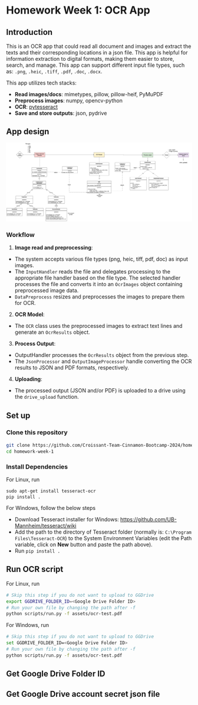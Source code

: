 # Homework Week 1: OCR App

## Introduction

This is an OCR app that could read all document and images and extract the texts and their corresponding locations in a json file. This app is helpful for information extraction to digital formats, making them easier to store, search, and manage. This app can support different input file types, such as: ``.png``, ``.heic``, ``.tiff``, ``.pdf``, ``.doc``, ``.docx``.

This app utilizes tech stacks:
- **Read images/docs**: mimetypes, pillow, pillow-heif, PyMuPDF
- **Preprocess images**: numpy, opencv-python
- **OCR**: [pytesseract](https://pypi.org/project/pytesseract/)
- **Save and store outputs**: json, pydrive

## App design


![alt text](docs/code_design.jpg)

### Workflow
1. **Image read and preprocessing**:
- The system accepts various file types (png, heic, tiff, pdf, doc) as input images.
- The ``InputHandler`` reads the file and delegates processing to the appropriate file handler based on the file type. The selected handler processes the file and converts it into an ``OcrImages`` object containing preprocessed image data.
- ``DataPreprocess`` resizes and preprocesses the images to prepare them for OCR.

2. **OCR Model**:
- The ``OCR`` class uses the preprocessed images to extract text lines and generate an ``OcrResults`` object.

3. **Process Output**:
- OutputHandler processes the ``OcrResults`` object from the previous step.
- The ``JsonProcessor`` and ``OutputImageProcessor`` handle converting the OCR results to JSON and PDF formats, respectively.

4. **Uploading**:
- The processed output (JSON and/or PDF) is uploaded to a drive using the ``drive_upload`` function.

## Set up

### Clone this repository
```bash
git clone https://github.com/Croissant-Team-Cinnamon-Bootcamp-2024/homework-week-1.git
cd homework-week-1
```

### Install Dependencies

For Linux, run
```
sudo apt-get install tesseract-ocr
pip install .
```

For Windows, follow the below steps
- Download Tesseract installer for Windows: https://github.com/UB-Mannheim/tesseract/wiki
- Add the path to the directory of Tesseract folder (normally is: ```C:\Program Files\Tesseract-OCR```) to the System Environment Variables (edit the Path variable, click on **New** button and paste the path above).
- Run ```pip install .```


## Run OCR script

For Linux, run
```bash
# Skip this step if you do not want to upload to GGDrive
export GGDRIVE_FOLDER_ID=<Google Drive Folder ID>
# Run your own file by changing the path after -f
python scripts/run.py -f assets/ocr-test.pdf
```

For Windows, run
```bash
# Skip this step if you do not want to upload to GGDrive
set GGDRIVE_FOLDER_ID=<Google Drive Folder ID>
# Run your own file by changing the path after -f
python scripts/run.py -f assets/ocr-test.pdf
```

## Get Google Drive Folder ID


## Get Google Drive account secret json file
